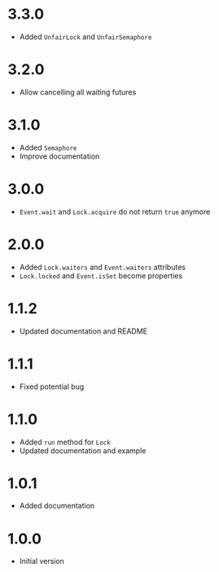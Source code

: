 # 3.3.0
  - Added `UnfairLock` and `UnfairSemaphore`

# 3.2.0
  - Allow cancelling all waiting futures

# 3.1.0
  - Added `Semaphore`
  - Improve documentation

# 3.0.0
  - `Event.wait` and `Lock.acquire` do not return `true` anymore

# 2.0.0
  - Added `Lock.waiters` and `Event.waiters` attributes
  - `Lock.locked` and `Event.isSet` become properties

# 1.1.2
  - Updated documentation and README

# 1.1.1
  - Fixed potential bug

# 1.1.0
  - Added `run` method for `Lock`
  - Updated documentation and example

# 1.0.1
  - Added documentation

# 1.0.0
  - Initial version
